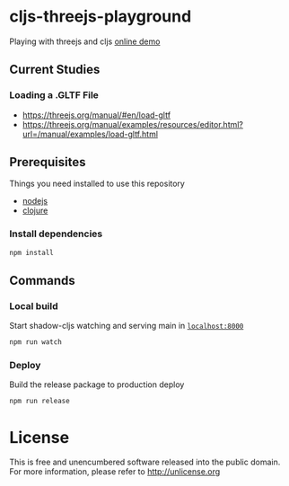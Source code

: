 # cljs-threejs-playground

Playing with threejs and cljs [online demo](https://rafael.delboni.cc/cljs-threejs-playground/)

## Current Studies

### Loading a .GLTF File
- https://threejs.org/manual/#en/load-gltf
- https://threejs.org/manual/examples/resources/editor.html?url=/manual/examples/load-gltf.html

## Prerequisites
Things you need installed to use this repository

- [nodejs](https://nodejs.dev/download)
- [clojure](https://clojure.org/guides/getting_started)

### Install dependencies
```bash
npm install
```

## Commands

### Local build
Start shadow-cljs watching and serving main in [`localhost:8000`](http://localhost:8000)
```bash
npm run watch
```

### Deploy
Build the release package to production deploy
```bash
npm run release
```

# License
This is free and unencumbered software released into the public domain.  
For more information, please refer to <http://unlicense.org>
